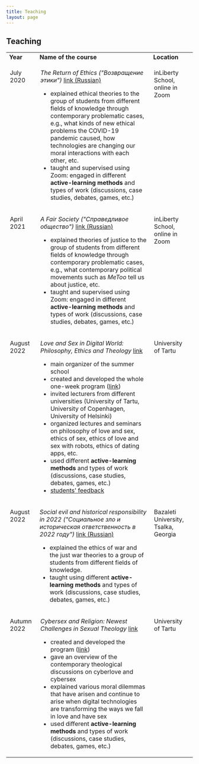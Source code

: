 ```yaml
---
title: Teaching
layout: page
---
```


<h2>Teaching</h2>

<table style="width: auto; border-collapse: collapse; border: none;">
	
  <tr>
    <td><b>Year</b></td>
    <td><b>Name of the course</b></td>
    <td><b>Location</b></td>
  </tr>
	
  <tr>
    <td style="padding-left: 10px; padding-right: 10px; vertical-align: top;"><p>July 2020</p></td>
    <td style="padding-left: 10px; padding-right: 10px;">
		<p><i>The Return of Ethics ("Возвращение этики")</i> <a href="https://www.inliberty.ru/ithink-ethics/">link (Russian)</a></p>
	<p><ul>
		<li>explained ethical theories to the group of students from different fields of knowledge through contemporary problematic cases, e.g., what kinds of new ethical problems the COVID-19 pandemic caused, how technologies are changing our moral interactions with each other, etc.</li>
		<li>taught and supervised using  Zoom: engaged in different <b>active-learning methods</b> and types of work (discussions, case studies, debates, games, etc.)</li>
	</ul></p>
	</td>
    <td style="padding-left: 10px; padding-right: 10px; vertical-align: top;"><p>inLiberty School, online in Zoom</p></td>
  </tr>
  
 <tr>
    <td style="padding-left: 10px; padding-right: 10px; vertical-align: top;"><p>April 2021</p></td>
    <td style="padding-left: 10px; padding-right: 10px;">
		<p><i>A Fair Society ("Справедливое общество")</i> <a href="https://www.inliberty.ru/schools-justice/">link (Russian)</a></p>
	<p><ul>
		<li>explained theories of justice to the group of students from different fields of knowledge through contemporary problematic cases, e.g., what contemporary political movements such as <i>MeToo</i> tell us about justice, etc.</li>
		<li>taught and supervised using  Zoom: engaged in different <b>active-learning methods</b> and types of work (discussions, case studies, debates, games, etc.)</li>
	</ul>
</p>
	</td>
    <td style="padding-left: 10px; padding-right: 10px; vertical-align: top;"><p>inLiberty School, online in Zoom</p></td>
  </tr>

  <tr>
   <td style="padding-left: 10px; padding-right: 10px; vertical-align: top;"><p>August 2022</p></td>
<td style="padding-left: 10px; padding-right: 10px;">
		<p><i>Love and Sex in Digital World: Philosophy, Ethics and Theology</i> <a href="https://ut.ee/et/node/137447">link</a></p>
	<p><ul>
		<li>main organizer of the summer school</li>
		<li>created and developed the whole one-week program (<a href="https://drive.google.com/file/d/1EkvTOpuWoX5ZbV2ho9Y7LOBohT87Bjq5/view?usp=sharing">link</a>)</li>
		<li>invited lecturers from different universities (University of Tartu, University of Copenhagen, University of Helsinki)</li>
		<li>organized lectures and seminars on philosophy of love and sex, ethics of sex, ethics of love and sex with robots, ethics of dating apps, etc.</li>
		<li>used different <b>active-learning methods</b> and types of work (discussions, case studies, debates, games, etc.)</li>
		<li><a href="https://drive.google.com/file/d/1HUvxLIZX1xjw1qfWISU9-C2wtJ8Ocpxa/view?usp=sharing">students' feedback</a></li>
	</ul>
</p>
	</td>
   <td style="padding-left: 10px; padding-right: 10px; vertical-align: top;"><p>University of Tartu</p></td>
  </tr>

  <tr>
    <td style="padding-left: 10px; padding-right: 10px; vertical-align: top;"><p>August 2022</p></td>
    <td>
		<p><i>Social evil and historical responsibility in 2022 ("Социальное зло и историческая ответственность в 2022 году")</i> <a href="[https://www.inliberty.ru/schools-justice/](https://bazaleti.notion.site/2022-b8ba8404dc074cd9aba4f956d3753b42#174fc8375cbf4d609fbeed31ac981446)">link (Russian)</a></p>
	<p><ul>
		<li>explained the ethics of war and the just war theories to a group of students from different fields of knowledge.</li>
		<li>taught using different <b>active-learning methods</b> and types of work (discussions, case studies, debates, games, etc.)</li>
	</ul>
</p>
	</td>
    <td style="padding-left: 10px; padding-right: 10px; vertical-align: top;"><p>Bazaleti University, Tsalka, Georgia</p></td>
  </tr>
  
   <tr>
    <td style="padding-left: 10px; padding-right: 10px; vertical-align: top;"><p>Autumn 2022</p></td>
   <td style="padding-left: 10px; padding-right: 10px;">
		<p><i>Cybersex and Religion: Newest Challenges in Sexual Theology</i> <a href="https://ut.ee/et/node/137447">link</a></p>
	<p><ul>
		<li>created and developed the program (<a href="https://drive.google.com/file/d/1lBmRxsH46rFjLhsKWp0Xq92KIvetE1_x/view?usp=sharing">link</a>)</li>
		<li>gave an overview of the contemporary theological discussions on cyberlove and cybersex</li>
		<li>explained various moral dilemmas that have arisen and continue to arise when digital technologies are transforming the ways we fall in love and have sex</li>
		<li>used different <b>active-learning methods</b> and types of work (discussions, case studies, debates, games, etc.)</li>
	</ul>
</p>
	</td>
    <td style="padding-left: 10px; padding-right: 10px; vertical-align: top;"><p>University of Tartu</p></td>
  </tr>
</table>

